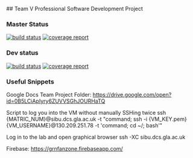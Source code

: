 ## Team V Professional Software Development Project

### Master Status
[![build status](https://gitlab.com/cluskii/GRNFanZone/badges/master/build.svg)](https://gitlab.com/cluskii/GRNFanZone/commits/master)
[![coverage report](https://gitlab.com/cluskii/GRNFanZone/badges/master/coverage.svg)](https://gitlab.com/cluskii/GRNFanZone/commits/master)

### Dev status
[![build status](https://gitlab.com/cluskii/GRNFanZone/badges/dev/build.svg)](https://gitlab.com/cluskii/GRNFanZone/commits/dev)
[![coverage report](https://gitlab.com/cluskii/GRNFanZone/badges/dev/coverage.svg)](https://gitlab.com/cluskii/GRNFanZone/commits/dev)



### Useful Snippets

Google Docs Team Project Folder:
    https://drive.google.com/open?id=0B5LCiApIyry6ZUVVSGhJOURHaTQ

Script to log you into the VM without manually SSHing twice
    ssh {MATRIC_NUM}@sibu.dcs.gla.ac.uk -t "command; ssh -i {VM_KEY.pem} {VM_USERNAME}@130.209.251.78 -t 'command; cd ~/; bash'"

Log in to the lab and open graphical browser
    ssh -XC sibu.dcs.gla.ac.uk

Firebase:
    https://grnfanzone.firebaseapp.com/
